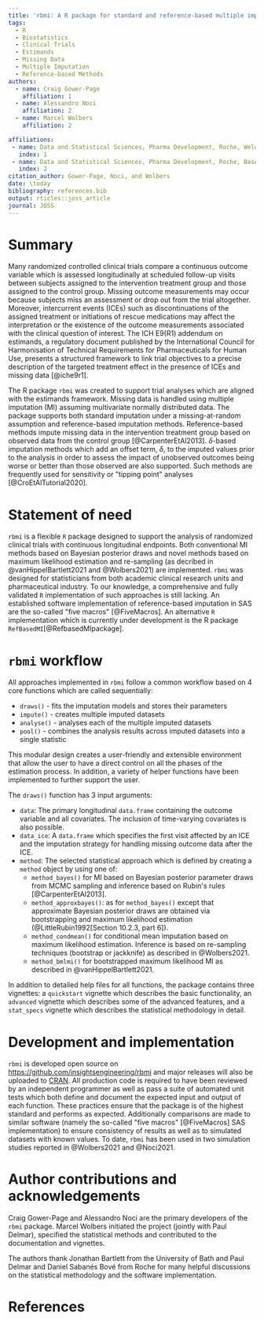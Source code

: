 ```yaml
---
title: 'rbmi: A R package for standard and reference-based multiple imputation methods'
tags:
  - R
  - Biostatistics
  - Clinical Trials
  - Estimands
  - Missing Data
  - Multiple Imputation
  - Reference-based Methods
authors:
  - name: Craig Gower-Page
    affiliation: 1
  - name: Alessandro Noci
    affiliation: 2
  - name: Marcel Wolbers
    affiliation: 2

affiliations:
 - name: Data and Statistical Sciences, Pharma Development, Roche, Welwyn Garden City, UK
   index: 1
 - name: Data and Statistical Sciences, Pharma Development, Roche, Basel, Switzerland
   index: 2
citation_author: Gower-Page, Noci, and Wolbers
date: \today
bibliography: references.bib
output: rticles::joss_article
journal: JOSS
---
```




# Summary 

Many randomized controlled clinical trials compare a continuous outcome variable which is assessed longitudinally at scheduled follow-up visits between subjects assigned to the intervention treatment group and those assigned to the control group. 
Missing outcome measurements may occur because subjects miss an assessment or drop out from the trial altogether. 
Moreover, intercurrent events (ICEs) such as discontinuations of the assigned treatment or initiations of rescue medications may affect the interpretation or the existence of the outcome measurements associated with the clinical question of interest. The ICH E9(R1) addendum on estimands, a regulatory document published by the International Council for Harmonisation of Technical Requirements for Pharmaceuticals for Human Use, presents a structured framework to link trial objectives to a precise description of the targeted treatment effect in the presence of ICEs and missing data [@iche9r1].

The R package `rbmi` was created to support trial analyses which are aligned with the estimands framework.
Missing data is handled using multiple imputation (MI) assuming multivariate normally distributed data. 
The package supports both standard imputation under a missing-at-random assumption and reference-based imputation methods. Reference-based methods impute missing data in the intervention treatment group based on observed data from the control group [@CarpenterEtAl2013]. $\delta$-based imputation methods which add an offset term, $\delta$, to the imputed values prior to the analysis in order to assess the impact of unobserved outcomes being worse or better than those observed are also supported. Such methods are frequently used for sensitivity or "tipping point" analyses [@CroEtAlTutorial2020]. 


# Statement of need 

`rbmi` is a flexible `R` package designed to support the analysis of randomized clinical trials with continuous longitudinal endpoints. 
Both conventional MI methods based on Bayesian posterior draws and novel methods based on maximum likelihood estimation and re-sampling (as decribed in @vanHippelBartlett2021 and @Wolbers2021) are implemented. `rbmi` was designed for statisticians from both academic clinical research units and pharmaceutical industry. To our knowledge, a comprehensive and fully validated `R` implementation of such approaches is still lacking. An established software implementation of reference-based imputation in SAS are the so-called "five macros" [@FiveMacros]. An alternative `R` implementation which is currently under development is the R package `RefBasedMI`[@RefbasedMIpackage].

# `rbmi` workflow

All approaches implemented in `rbmi` follow a common workflow based on 4 core functions which are called sequentially: 

- `draws()` - fits the imputation models and stores their parameters
- `impute()` - creates multiple imputed datasets
- `analyse()` - analyses each of the multiple imputed datasets
- `pool()` - combines the analysis results across imputed datasets into a single statistic

This modular design creates a user-friendly and extensible environment that allow the user to have a direct control on all the phases of the estimation process. 
In addition, a variety of helper functions have been implemented to further support the user.

The `draws()` function has 3 input arguments: 

- `data`: The primary longitudinal `data.frame` containing the outcome variable and all covariates. The inclusion of time-varying covariates is also possible.
- `data_ice`: A `data.frame` which specifies the first visit affected by an ICE and the imputation strategy for handling missing outcome data after the ICE.
- `method`: The selected statistical approach which is defined by creating a `method` object by using one of:
    - `method_bayes()` for MI based on Bayesian posterior parameter draws from MCMC sampling and inference based on Rubin's rules [@CarpenterEtAl2013].
    - `method_approxbayes()`: as for `method_bayes()` except that  approximate Bayesian posterior draws are obtained via bootstrapping and maximum likelihood estimation (@LittleRubin1992[Section 10.2.3, part 6]).
    - `method_condmean()` for conditional mean imputation based on maximum likelihood estimation. Inference is based on re-sampling techniques (bootstrap or jackknife) as described in @Wolbers2021.
    - `method_bmlmi()` for bootstrapped maximum likelihood MI as described in @vanHippelBartlett2021.

In addition to detailed help files for all functions, the package contains three vignettes: a `quickstart` vignette which describes the basic functionality, an `advanced` vignette which describes some of the advanced features, and a `stat_specs` vignette which describes the statistical methodology in detail. 

# Development and implementation 

`rbmi` is developed open source on https://github.com/insightsengineering/rbmi and major releases will also be uploaded to [CRAN](https://cran.r-project.org/).
All production code is required to have been reviewed by an independent programmer as well as pass a  suite of automated unit tests which both define and document the expected input and output of each function.
These practices ensure that the package is of the highest standard and performs as expected.
Additionally comparisons are made to similar software (namely the so-called "five macros" [@FiveMacros] SAS implementation) to ensure consistency of results as well as to simulated datasets with known values.
To date, `rbmi` has been used in two simulation studies reported in @Wolbers2021 and @Noci2021.


# Author contributions and acknowledgements

Craig Gower-Page and Alessandro Noci are the primary developers of the `rbmi` package. Marcel Wolbers initiated the project (jointly with Paul Delmar), specified the statistical methods and contributed to the documentation and vignettes. 

The authors thank Jonathan Bartlett from the University of Bath and Paul Delmar and Daniel Sabanés Bové from Roche for many helpful discussions on the statistical methodology and the software implementation.

# References

